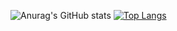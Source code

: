 ![Anurag's GitHub stats](https://github-readme-stats.vercel.app/api?username=GabrielAllba&show_icons=true&theme=radical)
[![Top Langs](https://github-readme-stats.vercel.app/api/top-langs/?username=GabrielAllba)](https://github.com/anuraghazra/github-readme-stats)
